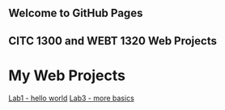 ## Welcome to GitHub Pages
## CITC 1300 and WEBT 1320 Web Projects

<h1> My Web Projects </h1>

<a href="lab1/index.HTML">Lab1 - hello world</a>
<a href="lab3/index.HTML"> Lab3 - more basics </a>
